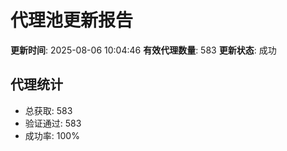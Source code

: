 # 代理池更新报告

**更新时间**: 2025-08-06 10:04:46
**有效代理数量**: 583
**更新状态**:  成功

## 代理统计
- 总获取: 583
- 验证通过: 583
- 成功率: 100%
